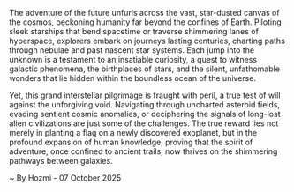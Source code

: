 
The adventure of the future unfurls across the vast, star-dusted canvas of the cosmos, beckoning humanity far beyond the confines of Earth. Piloting sleek starships that bend spacetime or traverse shimmering lanes of hyperspace, explorers embark on journeys lasting centuries, charting paths through nebulae and past nascent star systems. Each jump into the unknown is a testament to an insatiable curiosity, a quest to witness galactic phenomena, the birthplaces of stars, and the silent, unfathomable wonders that lie hidden within the boundless ocean of the universe.

Yet, this grand interstellar pilgrimage is fraught with peril, a true test of will against the unforgiving void. Navigating through uncharted asteroid fields, evading sentient cosmic anomalies, or deciphering the signals of long-lost alien civilizations are just some of the challenges. The true reward lies not merely in planting a flag on a newly discovered exoplanet, but in the profound expansion of human knowledge, proving that the spirit of adventure, once confined to ancient trails, now thrives on the shimmering pathways between galaxies.

~ By Hozmi - 07 October 2025
